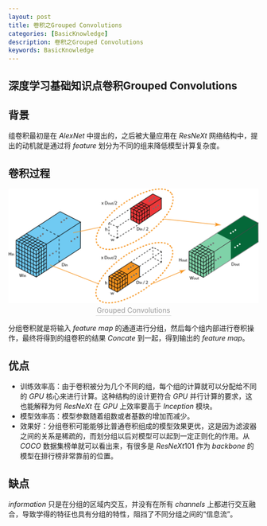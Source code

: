 ```yaml
---
layout: post
title: 卷积之Grouped Convolutions
categories: [BasicKnowledge]
description: 卷积之Grouped Convolutions
keywords: BasicKnowledge
---
```



深度学习基础知识点卷积Grouped Convolutions
---


## 背景
组卷积最初是在 $AlexNet$ 中提出的，之后被大量应用在 $ResNeXt$ 网络结构中，提出的动机就是通过将 $feature$ 划分为不同的组来降低模型计算复杂度。


## 卷积过程
<center>
    <img 
    src="https://github.com/lovejing0306/Images/blob/master/DeepLearning/Skill/Convolution/GroupedConvolution.png?raw=true"
    width="520" height="" />
    <br>
    <div style="color:orange; border-bottom: 1px solid #d9d9d9;
    display: inline-block;
    color: #999;
    padding: 2px;">Grouped Convolutions</div>
</center>

分组卷积就是将输入 $feature \  map$ 的通道进行分组，然后每个组内部进行卷积操作，最终将得到的组卷积的结果 $Concate$ 到一起，得到输出的 $feature \ map$。

## 优点
* 训练效率高：由于卷积被分为几个不同的组，每个组的计算就可以分配给不同的 $GPU$ 核心来进行计算。这种结构的设计更符合 $GPU$ 并行计算的要求，这也能解释为何 $ResNeXt$ 在 $GPU$ 上效率要高于 $Inception$ 模块。
* 模型效率高：模型参数随着组数或者基数的增加而减少。
* 效果好：分组卷积可能能够比普通卷积组成的模型效果更优，这是因为滤波器之间的关系是稀疏的，而划分组以后对模型可以起到一定正则化的作用。从 $COCO$ 数据集榜单就可以看出来，有很多是 $ResNeXt101$ 作为 $backbone$ 的模型在排行榜非常靠前的位置。


## 缺点
$information$ 只是在分组的区域内交互，并没有在所有 $channels$ 上都进行交互融合，导致学得的特征也具有分组的特性，阻挡了不同分组之间的“信息流”。
